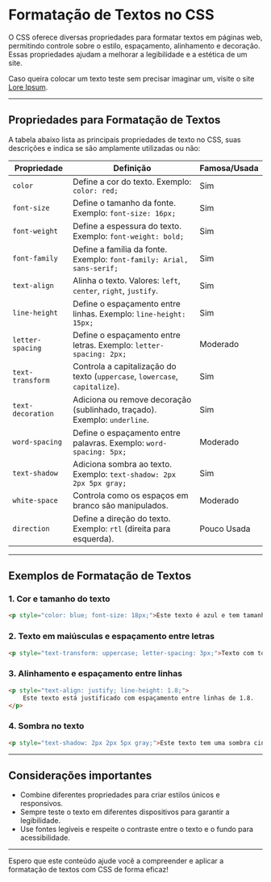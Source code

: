 
# Formatação de Textos no CSS

O CSS oferece diversas propriedades para formatar textos em páginas web, permitindo controle sobre o estilo, espaçamento, alinhamento e decoração. Essas propriedades ajudam a melhorar a legibilidade e a estética de um site.

Caso queira colocar um texto teste sem precisar imaginar um, visite o site [Lore Ipsum](https://www.lipsum.com/feed/html).

---

## **Propriedades para Formatação de Textos**

A tabela abaixo lista as principais propriedades de texto no CSS, suas descrições e indica se são amplamente utilizadas ou não:

| **Propriedade**       | **Definição**                                                                 | **Famosa/Usada** |
|-----------------------|-----------------------------------------------------------------------------|-----------------|
| `color`               | Define a cor do texto. Exemplo: `color: red;`                               | Sim             |
| `font-size`           | Define o tamanho da fonte. Exemplo: `font-size: 16px;`                      | Sim             |
| `font-weight`         | Define a espessura do texto. Exemplo: `font-weight: bold;`                  | Sim             |
| `font-family`         | Define a família da fonte. Exemplo: `font-family: Arial, sans-serif;`       | Sim             |
| `text-align`          | Alinha o texto. Valores: `left`, `center`, `right`, `justify`.              | Sim             |
| `line-height`         | Define o espaçamento entre linhas. Exemplo: `line-height: 15px;`             | Sim             |
| `letter-spacing`      | Define o espaçamento entre letras. Exemplo: `letter-spacing: 2px;`          | Moderado        |
| `text-transform`      | Controla a capitalização do texto (`uppercase`, `lowercase`, `capitalize`). | Sim             |
| `text-decoration`     | Adiciona ou remove decoração (sublinhado, traçado). Exemplo: `underline`.   | Sim             |
| `word-spacing`        | Define o espaçamento entre palavras. Exemplo: `word-spacing: 5px;`          | Moderado        |
| `text-shadow`         | Adiciona sombra ao texto. Exemplo: `text-shadow: 2px 2px 5px gray;`         | Sim             |
| `white-space`         | Controla como os espaços em branco são manipulados.                         | Moderado        |
| `direction`           | Define a direção do texto. Exemplo: `rtl` (direita para esquerda).          | Pouco Usada     |

---

## **Exemplos de Formatação de Textos**

### 1. **Cor e tamanho do texto**
```html
<p style="color: blue; font-size: 18px;">Este texto é azul e tem tamanho 18px.</p>
```

### 2. **Texto em maiúsculas e espaçamento entre letras**
```html
<p style="text-transform: uppercase; letter-spacing: 3px;">Texto com todas as letras maiúsculas.</p>
```

### 3. **Alinhamento e espaçamento entre linhas**
```html
<p style="text-align: justify; line-height: 1.8;">
    Este texto está justificado com espaçamento entre linhas de 1.8.
</p>
```

### 4. **Sombra no texto**
```html
<p style="text-shadow: 2px 2px 5px gray;">Este texto tem uma sombra cinza.</p>
```

---

## **Considerações importantes**
- Combine diferentes propriedades para criar estilos únicos e responsivos.
- Sempre teste o texto em diferentes dispositivos para garantir a legibilidade.
- Use fontes legíveis e respeite o contraste entre o texto e o fundo para acessibilidade.

---

Espero que este conteúdo ajude você a compreender e aplicar a formatação de textos com CSS de forma eficaz!
